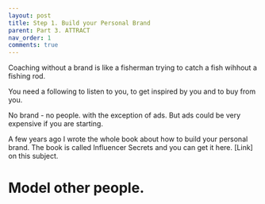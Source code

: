 ```yaml
---
layout: post
title: Step 1. Build your Personal Brand
parent: Part 3. ATTRACT
nav_order: 1
comments: true
---
```


Coaching without a brand is like a fisherman trying to catch a fish wihhout a fishing rod.

You need a following to listen to you, to get inspired by you and to buy from you.

No brand - no people. with the exception of ads. But ads could be very expensive if you are starting.

A few years ago I wrote the whole book about how to build your personal brand. The book is called  Influencer Secrets and you can get it here. [Link]  on this subject.

# Model other people.



